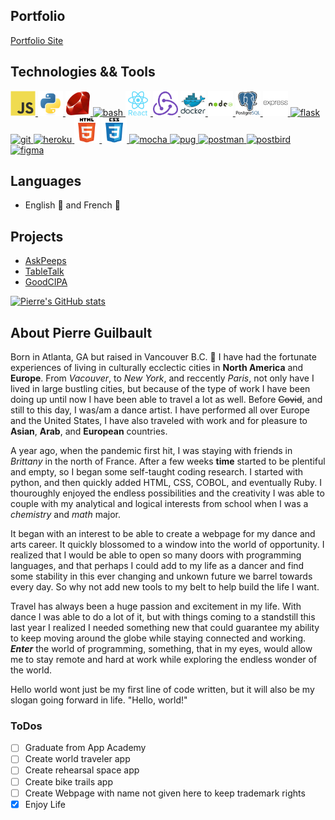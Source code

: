 ## Portfolio
<a target=“_blank” rel="noreferrer" href='https://theguilbotine.github.io/Portfolio/'>Portfolio Site</a>

<!-- ## Technologies
<a href="https://developer.mozilla.org/en-US/docs/Web/JavaScript"><img src="https://img.shields.io/badge/-JavaScript-F7DF1E?logo=JavaScript&logoColor=333333" /></a>
<a href="https://www.python.org/"><img alt="Python" src="https://img.shields.io/badge/-Python-3776AB?style=flat-square&logo=Python&logoColor=white&" /></a>
<a href="https://developer.mozilla.org/en-US/docs/Web/CSS"><img src="https://img.shields.io/badge/-CSS3-1572B6?logo=CSS3" /></a>
<a href="https://developer.mozilla.org/en-US/docs/Web/HTML"><img src="https://img.shields.io/badge/-HTML5-E34F26?logo=HTML5&logoColor=ffffff" /></a>
<a href="https://developer.mozilla.org/en-US/docs/Glossary/Ruby"><img src="https://img.shields.io/badge/-Ruby-ffffff?logo=Ruby&logoColor=FF0000" /></a>
<a href="https://www.postgresql.org/"><img src="https://img.shields.io/badge/-PostgreSQL-336791?logo=PostgreSQL" /></a>
<a href="https://sequelize.org/"><img src="https://img.shields.io/badge/-Sequelize-039BE5" /></a>
<a href="https://www.npmjs.com/package/express"><img src="https://img.shields.io/badge/-Express.js-000000?logo=Express" /></a>
<a href="https://www.britannica.com/technology/COBOL"><img src="https://img.shields.io/badge/-COBOL-00FF00?logo=COBOL&logoColor=000000" /></a>
<a href="https://reactjs.org/"><img src="https://img.shields.io/badge/-React-61DAFB?logo=React&logoColor=333333" /></a>
<a href="https://redux.js.org/"><img src="https://img.shields.io/badge/-Redux-764ABC?logo=Redux" /></a>
<a href="https://flask.palletsprojects.com/en/1.1.x/"><img alt="Flask" src="https://img.shields.io/badge/-Flask-000000?style=flat-square&logo=Flask&logoColor=white" /></a>
<a href="#"><img alt="git" src="https://img.shields.io/badge/-Git-F05032?style=flat-square&logo=git&logoColor=white" /></a>
<a href="https://www.npmjs.com/"><img alt="npm" src="https://img.shields.io/badge/-NPM-CB3837?style=flat-square&logo=npm&logoColor=white" /></a> -->

<!-- <h3 align="left">Languages and Tools:</h3> -->
## Technologies && Tools
<p align="left">
<a href="https://developer.mozilla.org/en-US/docs/Web/JavaScript" target="_blank"> <img src="https://raw.githubusercontent.com/devicons/devicon/master/icons/javascript/javascript-original.svg" alt="javascript" width="40" height="40"/> </a>
<a href="https://www.python.org" target="_blank"> <img src="https://raw.githubusercontent.com/devicons/devicon/master/icons/python/python-original.svg" alt="python" width="40" height="40"/> </a>
<a href="https://www.ruby-lang.org/en/" target="_blank"> <img src="https://raw.githubusercontent.com/devicons/devicon/master/icons/ruby/ruby-original.svg" alt="ruby" width="40" height="40"/> </a>
<!-- <a href="https://aws.amazon.com" target="_blank"> <img src="https://raw.githubusercontent.com/devicons/devicon/master/icons/amazonwebservices/amazonwebservices-original-wordmark.svg" alt="aws" width="40" height="40"/> </a> -->
<a href="https://www.gnu.org/software/bash/" target="_blank"> <img src="https://www.vectorlogo.zone/logos/gnu_bash/gnu_bash-icon.svg" alt="bash" width="40" height="40"/> </a>
<a href="https://reactjs.org/" target="_blank"> <img src="https://raw.githubusercontent.com/devicons/devicon/master/icons/react/react-original-wordmark.svg" alt="react" width="40" height="40"/> </a> <a href="https://redux.js.org" target="_blank"> <img src="https://raw.githubusercontent.com/devicons/devicon/master/icons/redux/redux-original.svg" alt="redux" width="40" height="40"/> </a>
<a href="https://www.docker.com/" target="_blank"> <img src="https://raw.githubusercontent.com/devicons/devicon/master/icons/docker/docker-original-wordmark.svg" alt="docker" width="40" height="40"/> </a>
<a href="https://nodejs.org" target="_blank"> <img src="https://raw.githubusercontent.com/devicons/devicon/master/icons/nodejs/nodejs-original-wordmark.svg" alt="nodejs" width="40" height="40"/> </a>
<a href="https://www.postgresql.org" target="_blank"> <img src="https://raw.githubusercontent.com/devicons/devicon/master/icons/postgresql/postgresql-original-wordmark.svg" alt="postgresql" width="40" height="40"/> </a>
<a href="https://expressjs.com" target="_blank"> <img src="https://raw.githubusercontent.com/devicons/devicon/master/icons/express/express-original-wordmark.svg" alt="express" width="40" height="40"/> </a>
<a href="https://flask.palletsprojects.com/" target="_blank"> <img src="https://www.vectorlogo.zone/logos/pocoo_flask/pocoo_flask-icon.svg" alt="flask" width="40" height="40"/> </a>
<a href="https://git-scm.com/" target="_blank"> <img src="https://www.vectorlogo.zone/logos/git-scm/git-scm-icon.svg" alt="git" width="40" height="40"/> </a> <a href="https://heroku.com" target="_blank"> <img src="https://www.vectorlogo.zone/logos/heroku/heroku-icon.svg" alt="heroku" width="40" height="40"/> </a> <a href="https://www.w3.org/html/" target="_blank"> <img src="https://raw.githubusercontent.com/devicons/devicon/master/icons/html5/html5-original-wordmark.svg" alt="html5" width="40" height="40"/> </a>
<a href="https://www.w3schools.com/css/" target="_blank"> <img src="https://raw.githubusercontent.com/devicons/devicon/master/icons/css3/css3-original-wordmark.svg" alt="css3" width="40" height="40"/> </a>
<a href="https://mochajs.org" target="_blank"> <img src="https://www.vectorlogo.zone/logos/mochajs/mochajs-icon.svg" alt="mocha" width="40" height="40"/> </a>
<a href="https://pugjs.org" target="_blank"> <img src="https://cdn.worldvectorlogo.com/logos/pug.svg" alt="pug" width="40" height="40"/> </a>
<a href="https://postman.com" target="_blank"> <img src="https://www.vectorlogo.zone/logos/getpostman/getpostman-icon.svg" alt="postman" width="40" height="40"/> </a>
<!-- <a href="https://www.photoshop.com/en" target="_blank"> <img src="https://raw.githubusercontent.com/devicons/devicon/master/icons/photoshop/photoshop-line.svg" alt="photoshop" width="40" height="40"/> </a>
<a href="https://www.adobe.com/in/products/illustrator.html" target="_blank"> <img src="https://www.vectorlogo.zone/logos/adobe_illustrator/adobe_illustrator-icon.svg" alt="illustrator" width="40" height="40"/> </a> -->
<a href="https://www.electronjs.org/apps/postbird" target="_blank"> <img src="https://i.imgur.com/9akoZZz.png" alt="postbird" width="40" height="40"/> </a>
<a href="https://www.figma.com/" target="_blank"> <img src="https://www.vectorlogo.zone/logos/figma/figma-icon.svg" alt="figma" width="40" height="40"/> </a>
</p>


## Languages
- English 🏈 and French 🥐

## Projects
- <a target=“_blank” rel="noreferrer" href='https://askpeeps.herokuapp.com/'>AskPeeps</a>
- <a target=“_blank” rel="noreferrer" href='https://table--talk.herokuapp.com/'>TableTalk</a>
- <a target=“_blank” rel="noreferrer" href='https://goodcipa.herokuapp.com/'>GoodCIPA</a>

[![Pierre's GitHub stats](https://github-readme-stats.vercel.app/api?username=TheGuilbotine&theme=vue-dark)](https://github.com/TheGuilbotine/github-readme-stats)

## About Pierre Guilbault
Born in Atlanta, GA but raised in Vancouver B.C. 🍁 I have had the fortunate experiences of living in culturally ecclectic cities in __North America__ and __Europe__. From _Vacouver_, to _New York_, and reccently _Paris_, not only have I lived in large bustling cities, but because of the type of work I have been doing up until now I have been able to travel a lot as well. Before ~~Covid~~, and still to this day, I was/am a dance artist. I have performed all over Europe and the United States, I have also traveled with work and for pleasure to __Asian__, __Arab__, and __European__ countries.

A year ago, when the pandemic first hit, I was staying with friends in _Brittany_ in the north of France. After a few weeks __time__ started to be plentiful and empty, so I began some self-taught coding research. I started with python, and then quickly added HTML, CSS, COBOL, and eventually Ruby. I thouroughly enjoyed the endless possibilities and the creativity I was able to couple with my analytical and logical interests from school when I was a _chemistry_ and _math_ major.

It began with an interest to be able to create a webpage for my dance and arts career. It quickly blossomed to a window into the world of opportunity. I realized that I would be able to open so many doors with programming languages, and that perhaps I could add to my life as a dancer and find some stability in this ever changing and unkown future we barrel towards every day. So why not add new tools to my belt to help build the life I want.

Travel has always been a huge passion and excitement in my life. With dance I was able to do a lot of it, but with things coming to a standstill this last year I realized I needed something new that could guarantee my ability to keep moving around the globe while staying connected and working. _**Enter**_ the world of programming, something, that in my eyes, would allow me to stay remote and hard at work while exploring the endless wonder of the world.

Hello world wont just be my first line of code written, but it will also be my slogan going forward in life. "Hello, world!"

### ToDos
- [ ] Graduate from App Academy
- [ ] Create world traveler app
- [ ] Create rehearsal space app
- [ ] Create bike trails app
- [ ] Create Webpage with name not given here to keep trademark rights
- [x] Enjoy Life
